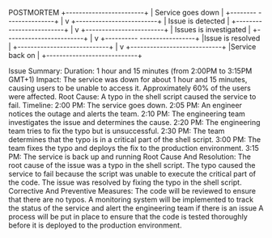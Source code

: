 POSTMORTEM
		+------------------------+
		| Service goes down      |
		+-------- ---------------+
			    |
			    v
		+-------------------------+
		| Issue is detected   |
		+-------------------------+
			    |
                            v
		+------------------------+
		| Issues is investigated |
		+------------------------+
			     |
			     v
		+---------- -----------------+
		|Issue is resolved           |
                +----------------------------+
                            |
                            v
                +----------------------------+
                |Service back on             |
                +----------------------------+

Issue Summary: Duration: 1 hour and 15 minutes (from 2:00PM to 3:15PM GMT+1)
		   Impact: The service was down for about 1 hour and 15 minutes, causing users to be unable to access it. Approximately 60% of the users were affected.
		  Root Cause: A typo in the shell script caused the service to fail.
Timeline:
2:00 PM: The service goes down.
2:05 PM: An engineer notices the outage and alerts the team.
2:10 PM: The engineering team investigates the issue and determines the cause.
2:20 PM: The engineering team tries to fix the typo but is unsuccessful.
2:30 PM: The team determines that the typo is in a critical part of the shell script.
3:00 PM: The team fixes the typo and deploys the fix to the production environment.
3:15 PM: The service is back up and running
Root Cause And Resolution: The root cause of the issue was a typo in the shell script. The typo caused the service to fail because the script was unable to execute the critical part of the code. The issue was resolved by fixing the typo in the shell script.
Corrective And Preventive Measures:
The code will be reviewed to ensure that there are no typos.
A monitoring system will be implemented to track the status of the service and alert the engineering team if there is an issue
A process will be put in place to ensure that the code is tested thoroughly before it is deployed to the production environment.

